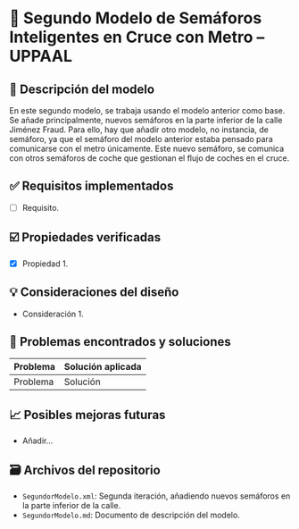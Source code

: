 # 📘 Segundo Modelo de Semáforos Inteligentes en Cruce con Metro – UPPAAL

## 📜 Descripción del modelo

En este segundo modelo, se trabaja usando el modelo anterior como base. Se añade principalmente, nuevos semáforos en la parte inferior de la calle Jiménez Fraud. Para ello, hay que añadir otro modelo, no instancia, de semáforo, ya que el semáforo del modelo anterior estaba pensado para comunicarse con el metro únicamente. Este nuevo semáforo, se comunica con otros semáforos de coche que gestionan el flujo de coches en el cruce.

## ✅ Requisitos implementados

- [ ] Requisito.

## ☑️ Propiedades verificadas

- [X] Propiedad 1.

## 💡 Consideraciones del diseño

- Consideración 1.

## 🐞 Problemas encontrados y soluciones

| Problema                                      | Solución aplicada                                |
|----------------------------------------------|--------------------------------------------------|
| Problema  | Solución         |


## 📈 Posibles mejoras futuras

- Añadir...

## 🗃️ Archivos del repositorio

- `SegundorModelo.xml`: Segunda iteración, añadiendo nuevos semáforos en la parte inferior de la calle.
- `SegundorModelo.md`: Documento de descripción del modelo.
